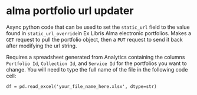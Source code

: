 # alma portfolio url updater
Async python code that can be used to set the ```static_url``` field to the value found in ```static_url_override```in Ex Libris Alma electronic portfolios. Makes a ```GET``` request to pull the portfolio object, then a ```PUT``` request to send it back after modifying the url string.


Requires a spreadsheet generated from Analytics containing the columns ```Portfolio Id```, ```Collection Id```, and ```Service Id``` for the portfolios you want to change.  You will need to type the full name of the file in the following code cell:

```df = pd.read_excel('your_file_name_here.xlsx', dtype=str) ```


